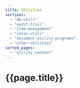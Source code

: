 ```yaml
---
title: Utilities
sections:
  - "db-utils"
  - "audit-trail"
  - "item-management"
  - "sales-utils"
  - "document-utility-programs"
  - "other-utilities"
sorted_pages:
  - "utility_content"
---
```

# {{page.title}}
